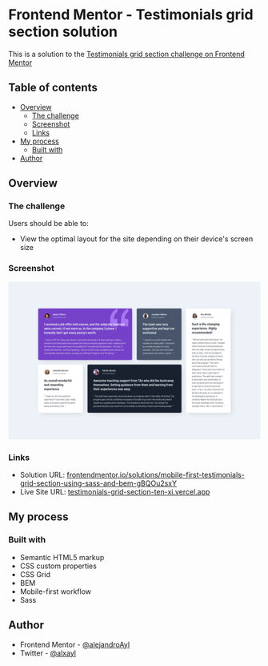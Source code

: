 # Frontend Mentor - Testimonials grid section solution

This is a solution to the [Testimonials grid section challenge on Frontend Mentor](https://www.frontendmentor.io/challenges/testimonials-grid-section-Nnw6J7Un7)

## Table of contents

- [Overview](#overview)
  - [The challenge](#the-challenge)
  - [Screenshot](#screenshot)
  - [Links](#links)
- [My process](#my-process)
  - [Built with](#built-with)
- [Author](#author)

## Overview

### The challenge

Users should be able to:

- View the optimal layout for the site depending on their device's screen size

### Screenshot

![](./screenshot.png)

### Links

- Solution URL: [frontendmentor.io/solutions/mobile-first-testimonials-grid-section-using-sass-and-bem-gBQOu2sxY](https://www.frontendmentor.io/solutions/mobile-first-testimonials-grid-section-using-sass-and-bem-gBQOu2sxY)
- Live Site URL: [testimonials-grid-section-ten-xi.vercel.app](https://testimonials-grid-section-ten-xi.vercel.app/)

## My process

### Built with

- Semantic HTML5 markup
- CSS custom properties
- CSS Grid
- BEM
- Mobile-first workflow
- Sass

## Author

- Frontend Mentor - [@alejandroAyl](https://www.frontendmentor.io/profile/alejandroAyl)
- Twitter - [@alxayl](https://twitter.com/alxayl)
